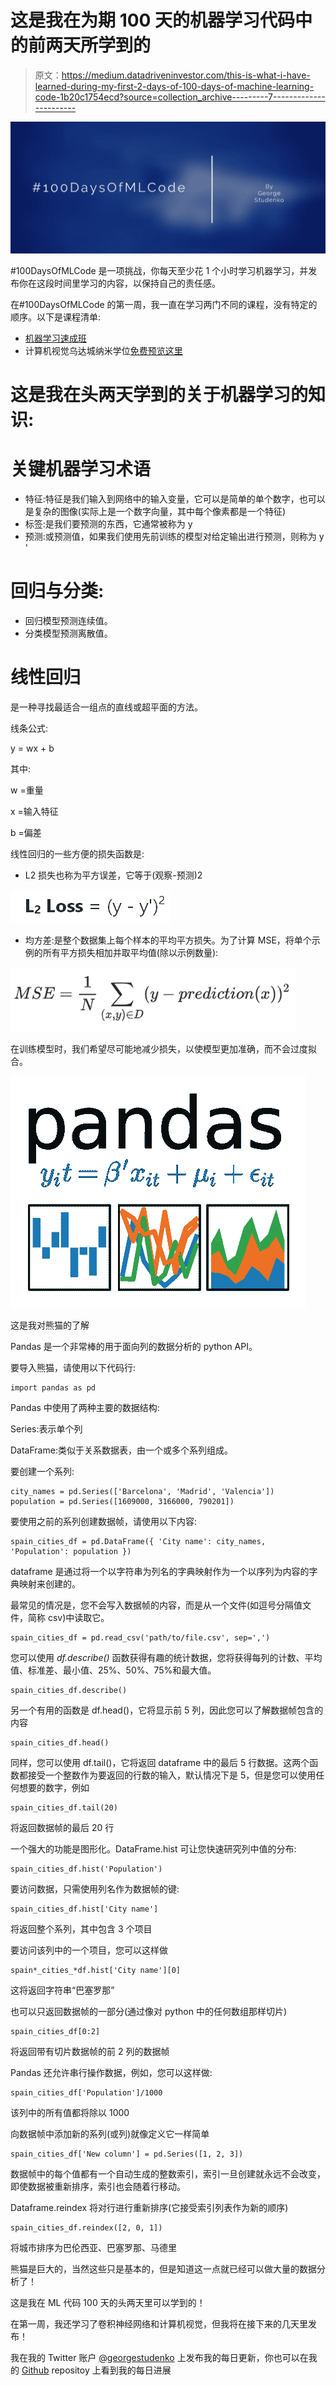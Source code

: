 # 这是我在为期 100 天的机器学习代码中的前两天所学到的

> 原文：<https://medium.datadriveninvestor.com/this-is-what-i-have-learned-during-my-first-2-days-of-100-days-of-machine-learning-code-1b20c1754ecd?source=collection_archive---------7----------------------->

![](img/fcce53e6cb400d342842f5af407f4150.png)

#100DaysOfMLCode 是一项挑战，你每天至少花 1 个小时学习机器学习，并发布你在这段时间里学习的内容，以保持自己的责任感。

在#100DaysOfMLCode 的第一周，我一直在学习两门不同的课程，没有特定的顺序。以下是课程清单:

*   [机器学习速成班](https://developers.google.com/machine-learning/crash-course/ml-intro)
*   计算机视觉乌达城纳米学位[免费预览这里](https://www2.udacity.com/course/ud891-preview)

# 这是我在头两天学到的关于机器学习的知识:

# 关键机器学习术语

*   特征:特征是我们输入到网络中的输入变量，它可以是简单的单个数字，也可以是复杂的图像(实际上是一个数字向量，其中每个像素都是一个特征)
*   标签:是我们要预测的东西，它通常被称为 y
*   预测:或预测值，如果我们使用先前训练的模型对给定输出进行预测，则称为 y '

# 回归与分类:

*   回归模型预测连续值。
*   分类模型预测离散值。

# 线性回归

是一种寻找最适合一组点的直线或超平面的方法。

线条公式:

y = wx + b

其中:

w =重量

x =输入特征

b =偏差

线性回归的一些方便的损失函数是:

*   L2 损失也称为平方误差，它等于(观察-预测)2

![](img/d46b4c3961d1b19bc515737435a15dbc.png)

*   均方差:是整个数据集上每个样本的平均平方损失。为了计算 MSE，将单个示例的所有平方损失相加并取平均值(除以示例数量):

![](img/8fdf05e41b9b37912d2579639741587c.png)

在训练模型时，我们希望尽可能地减少损失，以使模型更加准确，而不会过度拟合。

![](img/20a3abb7b64fb926328a68add0f5f8e8.png)

这是我对熊猫的了解

Pandas 是一个非常棒的用于面向列的数据分析的 python API。

要导入熊猫，请使用以下代码行:

```
import pandas as pd
```

Pandas 中使用了两种主要的数据结构:

Series:表示单个列

DataFrame:类似于关系数据表，由一个或多个系列组成。

要创建一个系列:

```
city_names = pd.Series(['Barcelona', 'Madrid', 'Valencia'])
population = pd.Series([1609000, 3166000, 790201])
```

要使用之前的系列创建数据帧，请使用以下内容:

```
spain_cities_df = pd.DataFrame({ 'City name': city_names, 'Population': population })
```

dataframe 是通过将一个以字符串为列名的字典映射作为一个以序列为内容的字典映射来创建的。

最常见的情况是，您不会写入数据帧的内容，而是从一个文件(如逗号分隔值文件，简称 csv)中读取它。

```
spain_cities_df = pd.read_csv('path/to/file.csv', sep=',')
```

您可以使用 *df.describe()* 函数获得有趣的统计数据，您将获得每列的计数、平均值、标准差、最小值、25%、50%、75%和最大值。

```
spain_cities_df.describe()
```

另一个有用的函数是 df.head()，它将显示前 5 列，因此您可以了解数据帧包含的内容

```
spain_cities_df.head()
```

同样，您可以使用 df.tail()，它将返回 dataframe 中的最后 5 行数据。这两个函数都接受一个整数作为要返回的行数的输入，默认情况下是 5，但是您可以使用任何想要的数字，例如

```
spain_cities_df.tail(20)
```

将返回数据帧的最后 20 行

一个强大的功能是图形化。DataFrame.hist 可让您快速研究列中值的分布:

```
spain_cities_df.hist('Population')
```

要访问数据，只需使用列名作为数据帧的键:

```
spain_cities_df.hist['City name']
```

将返回整个系列，其中包含 3 个项目

要访问该列中的一个项目，您可以这样做

```
spain*_cities_*df.hist['City name'][0]
```

这将返回字符串“巴塞罗那”

也可以只返回数据帧的一部分(通过像对 python 中的任何数组那样切片)

```
spain_cities_df[0:2]
```

将返回带有切片数据帧的前 2 列的数据帧

Pandas 还允许串行操作数据，例如，您可以这样做:

```
spain_cities_df['Population']/1000
```

该列中的所有值都将除以 1000

向数据帧中添加新的系列(或列)就像定义它一样简单

```
spain_cities_df['New column'] = pd.Series([1, 2, 3])
```

数据帧中的每个值都有一个自动生成的整数索引，索引一旦创建就永远不会改变，即使数据被重新排序，索引也会随着行移动。

Dataframe.reindex 将对行进行重新排序(它接受索引列表作为新的顺序)

```
spain_cities_df.reindex([2, 0, 1])
```

将城市排序为巴伦西亚、巴塞罗那、马德里

熊猫是巨大的，当然这些只是基本的，但是知道这一点就已经可以做大量的数据分析了！

这是我在 ML 代码 100 天的头两天里可以学到的！

在第一周，我还学习了卷积神经网络和计算机视觉，但我将在接下来的几天里发布！

我在我的 Twitter 账户 [@georgestudenko](https://twitter.com/georgestudenko) 上发布我的每日更新，你也可以在我的 [Github](https://github.com/george-studenko/100_Days_of_ML_Code) repositoy 上看到我的每日进展